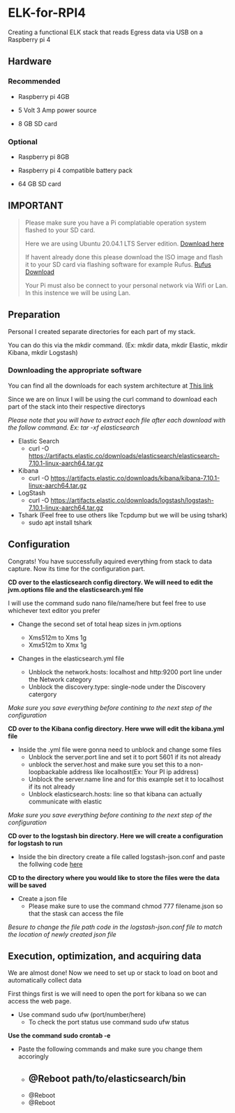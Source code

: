 # ELK-for-RPI4
Creating a functional ELK stack that reads Egress data via USB on a Raspberry pi 4 

## **Hardware**

### Recommended
- Raspberry pi 4GB

- 5 Volt 3 Amp power source 

- 8 GB SD card

### Optional
- Raspberry pi 8GB 

- Raspberry pi 4 compatible battery pack

- 64 GB SD card

## **IMPORTANT**
> Please make sure you have a Pi complatiable operation system flashed to your SD card.
>
> Here we are using Ubuntu 20.04.1 LTS Server edition. [Download here](https://ubuntu.com/download/raspberry-pi)
>
> If havent already done this please download the ISO image and flash it to your SD card via flashing software for example Rufus. [Rufus Download](https://rufus.ie/)
>
> Your Pi must also be connect to your personal network via Wifi or Lan. In this instence we will be using Lan.



## **Preparation**
Personal I created separate directories for each part of my stack.

You can do this via the mkdir command. (Ex: mkdir data, mkdir Elastic, mkdir Kibana, mkdir Logstash)

### Downloading the appropriate software 
You can find all the downloads for each system architecture at [This link](https://www.elastic.co/downloads/)

Since we are on linux I will be using the curl command to download each part of the stack into their respective directorys 

 *Please note that you will have to extract each file after each download with the follow command. Ex: tar -xf elasticsearch*

- Elastic Search
  - curl -O https://artifacts.elastic.co/downloads/elasticsearch/elasticsearch-7.10.1-linux-aarch64.tar.gz
- Kibana 
  - curl -O https://artifacts.elastic.co/downloads/kibana/kibana-7.10.1-linux-aarch64.tar.gz
- LogStash 
  - curl -O https://artifacts.elastic.co/downloads/logstash/logstash-7.10.1-linux-aarch64.tar.gz
- Tshark (Feel free to use others like Tcpdump but we will be using tshark)
  - sudo apt install tshark
  
## **Configuration**
Congrats! You have successfully aquired everything from stack to data capture. Now its time for the configuration part.


**CD over to the elasticsearch config directory. We will need to edit the jvm.options file and the elasticsearch.yml file** 


I will use the command sudo nano file/name/here but feel free to use whichever text editor you prefer 

- Change the second set of total heap sizes in jvm.options 
  - Xms512m to Xms 1g
  - Xmx512m to Xmx 1g

- Changes in the elasticsearch.yml file
  - Unblock the network.hosts: localhost and http:9200 port line under the Network category 
  - Unblock the discovery.type: single-node under the Discovery catergory 


*Make sure you save everything before contining to the next step of the configuration*


**CD over to the Kibana config directory. Here wwe will edit the kibana.yml file**  
  
  
- Inside the .yml file were gonna need to unblock and change some files
  - Unblock the server.port line and set it to port 5601 if its not already
  - unblock the server.host and make sure you set this to a non-loopbackable address like localhost(Ex: Your PI ip address)
  - Unblock the server.name line and for this example set it to localhost if its not already
  - Unblock elasticsearch.hosts: line so that kibana can actually communicate with elastic


  
*Make sure you save everything before contining to the next step of the configuration*


**CD over to the logstash bin directory. Here we will create a configuration for logstash to run**
  
  
- Inside the bin directory create a file called logstash-json.conf and paste the follwing code [here](https://github.com/Asimion-2/ELK-for-RPI4/blob/main/logstash-json)

**CD to the directory where you would like to store the files were the data will be saved**

- Create a json file
  - Please make sure to use the command chmod 777 filename.json so that the stask can access the file
   
*Besure to change the file path code in the logstash-json.conf file to match the location of newly created json file*


## **Execution, optimization, and acquiring data**
We are almost done! Now we need to set up or stack to load on boot and automatically collect data

First things first is we will need to open the port for kibana so we can access the web page. 
- Use command sudo ufw (port/number/here)
  - To check the port status use command sudo ufw status 




**Use the command sudo crontab -e**

- Paste the following commands and make sure you change them accoringly 
  - @Reboot path/to/elasticsearch/bin
    -
  - @Reboot
  - @Reboot











